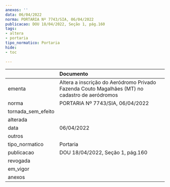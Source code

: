 ```yaml
---
anexos: ''
data: 06/04/2022
norma: PORTARIA Nº 7743/SIA, 06/04/2022
publicacao: DOU 18/04/2022, Seção 1, pág.160
tags:
- altera
- portaria
tipo_normatico: Portaria
hide: 
- toc 
 
---
```


|                    | Documento                                                                                      |
|:-------------------|:-----------------------------------------------------------------------------------------------|
| ementa             | Altera a inscrição do Aeródromo Privado Fazenda Couto Magalhães (MT) no cadastro de aeródromos |
| norma              | PORTARIA Nº 7743/SIA, 06/04/2022                                                               |
| tornada_sem_efeito |                                                                                                |
| alterada           |                                                                                                |
| data               | 06/04/2022                                                                                     |
| outros             |                                                                                                |
| tipo_normatico     | Portaria                                                                                       |
| publicacao         | DOU 18/04/2022, Seção 1, pág.160                                                               |
| revogada           |                                                                                                |
| em_vigor           |                                                                                                |
| anexos             |                                                                                                |